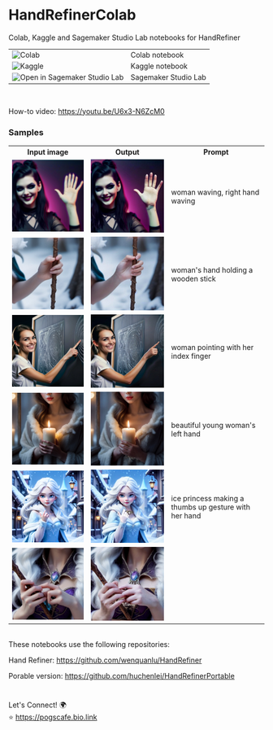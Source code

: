 # HandRefinerColab
Colab, Kaggle and Sagemaker Studio Lab notebooks for HandRefiner

<table>
  <tr>
    <td><a href="https://colab.research.google.com/drive/1j40Y-FyRcJNasLs_8xNuzX_9-EDB2KrY" target="_blank"><img align="left" alt="Colab" title="Open in Colab" src="https://colab.research.google.com/assets/colab-badge.svg" /></a> 
  </td>
    <td>Colab notebook</td>
  </tr>
  <tr>
    <td><a href="https://www.kaggle.com/pogscafe/handrefiner-kaggle/" target="_blank"><img align="left" alt="Kaggle" title="Open in Kaggle" src="https://kaggle.com/static/images/open-in-kaggle.svg" /></a></td>
    <td>Kaggle notebook</td>
  </tr>
  <tr>
    <td><a href="https://xqhpthz6ll5c1uf.studio.us-east-2.sagemaker.aws/studiolab/default/jupyter/lab/tree/sagemaker-studiolab-notebooks/HandRefinerColab/HandRefiner-SagemakerStudioLab.ipynb" target="_blank"><img align="left" alt="Open in Sagemaker Studio Lab" title="Open in Sagemaker Studio Lab" src="https://studiolab.sagemaker.aws/studiolab.svg" /></a></td>
    <td>Sagemaker Studio Lab</td>
  </tr>
  
</table>
<br/>

How-to video: https://youtu.be/U6x3-N6ZcM0

<h3>Samples</h3>

<table>
  <tr>
    <th>
      Input image
    </th>
    <th>
      Output
    </th>
    <th>
      Prompt
    </th>
  </tr>
  <tr>
    <td align="center">
      <img src="sample/input/waving.jpg" alt="waving-input" width="300px" />
    </td>
    <td align="center">
      <img src="sample/output/s_waving_0.jpg" alt="waving-output" width="300px" />
    </td>
    <td>
      woman waving, right hand waving
    </td>
  </tr>
  <tr>
    <td align="center">
      <img src="sample/input/hand_holding_stick.jpg" alt="holding-stick-input" width="300px" />
    </td>
    <td align="center">
      <img src="sample/output/s_hand_holding_stick_0.jpg" alt="holding-stick-output" width="300px" />
    </td>
    <td>
      woman's hand holding a wooden stick
    </td>
  </tr>
  <tr>
    <td align="center">
      <img src="sample/input/blackboard.jpg" alt="blackboard-input" width="300px" />
    </td>
    <td align="center">
      <img src="sample/output/s_blackboard_0.jpg" alt="blackboard-output" width="300px" />
    </td>
    <td>
      woman pointing with her index finger
    </td>
  </tr>
  <tr>
    <td align="center">
      <img src="sample/input/candle.jpg" alt="candle-input" width="300px" />
    </td>
    <td align="center">
      <img src="sample/output/candle_0.jpg" alt="candle-output" width="300px" />
    </td>
    <td>
      beautiful young woman's left hand
    </td>
  </tr>
  <tr>
    <td align="center">
      <img src="sample/input/ice_princess.jpg" alt="princess-input" width="300px" />
    </td>
    <td align="center">
    <img src="sample/output/s_ice_princess_0.jpg" alt="princess-output" width="300px" />
    </td>
    <td>
      ice princess making a thumbs up gesture with her hand
    </td>
  </tr>
  <tr>
    <td align="center">
      <img src="sample/input/magic_wand.jpg" alt="wand-input" width="300px" />
    </td>
    <td align="center">
      <img src="sample/output/magic_wand_0.jpg" alt="wand-output" width="300px" />
    </td>
    <td>
    </td>
  </tr>
</table>
<br/>
These notebooks use the following repositories:

Hand Refiner: https://github.com/wenquanlu/HandRefiner

Porable version: https://github.com/huchenlei/HandRefinerPortable


#  

Let's Connect! 🌍  
⭐ https://pogscafe.bio.link
